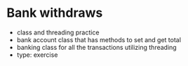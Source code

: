 # Bank withdraws

* class and threading practice
* bank account class that has methods to set and get total
* banking class for all the transactions utilizing threading
* type: exercise